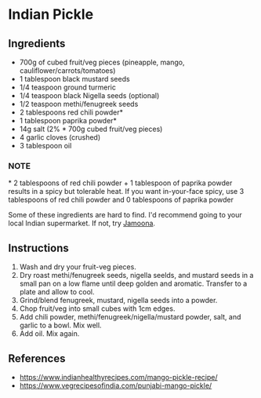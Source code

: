 # Indian Pickle



## Ingredients

* 700g of cubed fruit/veg pieces (pineapple, mango, cauliflower/carrots/tomatoes)
* 1 tablespoon black mustard seeds
* 1/4 teaspoon ground turmeric
* 1/4 teaspoon black Nigella seeds (optional)
* 1/2 teaspoon methi/fenugreek seeds
* 2 tablespoons red chili powder* 
* 1 tablespoon paprika powder*
* 14g salt (2% * 700g cubed fruit/veg pieces)
* 4 garlic cloves (crushed)
* 3 tablespoon oil



### NOTE 

\* 2 tablespoons of red chili powder + 1 tablespoon of paprika powder results in a spicy but tolerable heat. If you want in-your-face spicy, use 3 tablespoons of red chili powder and 0 tablespoons of paprika powder



Some of these ingredients are hard to find. I'd recommend going to your local Indian supermarket. If not, try [Jamoona](https://www.jamoona.com/).



## Instructions

1. Wash and dry your fruit-veg pieces. 
3. Dry roast methi/fenugreek seeds, nigella seelds, and mustard seeds in a small pan on a low flame until deep golden and aromatic. Transfer to a plate and allow to cool.
4. Grind/blend fenugreek, mustard, nigella seeds  into a powder.
6. Chop fruit/veg into small cubes with 1cm edges.
7. Add chili powder, methi/fenugreek/nigella/mustard powder, salt, and garlic to a bowl. Mix well.
8. Add oil. Mix again.



## References

* https://www.indianhealthyrecipes.com/mango-pickle-recipe/
* https://www.vegrecipesofindia.com/punjabi-mango-pickle/



